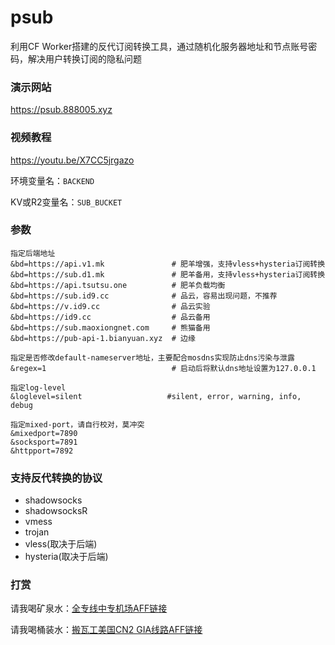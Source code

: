 # psub
利用CF Worker搭建的反代订阅转换工具，通过随机化服务器地址和节点账号密码，解决用户转换订阅的隐私问题

### 演示网站
https://psub.888005.xyz

### 视频教程
https://youtu.be/X7CC5jrgazo

环境变量名：`BACKEND`

KV或R2变量名：`SUB_BUCKET`

### 参数
```
指定后端地址
&bd=https://api.v1.mk               # 肥羊增强，支持vless+hysteria订阅转换
&bd=https://sub.d1.mk               # 肥羊备用，支持vless+hysteria订阅转换
&bd=https://api.tsutsu.one          # 肥羊负载均衡
&bd=https://sub.id9.cc              # 品云，容易出现问题，不推荐
&bd=https://v.id9.cc                # 品云实验
&bd=https://id9.cc                  # 品云备用
&bd=https://sub.maoxiongnet.com     # 熊猫备用
&bd=https://pub-api-1.bianyuan.xyz  # 边缘

指定是否修改default-nameserver地址，主要配合mosdns实现防止dns污染与泄露
&regex=1                            # 启动后将默认dns地址设置为127.0.0.1

指定log-level
&loglevel=silent                   #silent, error, warning, info, debug

指定mixed-port，请自行校对，莫冲突
&mixedport=7890
&socksport=7891
&httpport=7892
```

### 支持反代转换的协议
 - shadowsocks
 - shadowsocksR
 - vmess
 - trojan
 - vless(取决于后端)
 - hysteria(取决于后端)

### 打赏
请我喝矿泉水：[全专线中专机场AFF链接](http://b.880805.xyz/)

请我喝桶装水：[搬瓦工美国CN2 GIA线路AFF链接](https://bwg.880805.xyz/)
